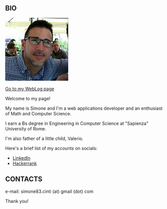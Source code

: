 ## BIO

![My picture](/images/me.jpg)

[Go to my WebLog page](https://simonecinti.github.io/index.html)

Welcome to my page!

My name is Simone and I'm a web applications developer and an enthusiast of Math and Computer Science.

I earn a Bs degree in Engineering in Computer Science at "Sapienza" University of Rome.

I'm also father of a little child, Valerio.

Here's a brief list of my accounts on socials:
  - [LinkedIn](https://www.linkedin.com/in/simone-cinti-1743a659/)
  - [Hackerrank](https://www.hackerrank.com/sim083)


## CONTACTS
 
e-mail: simone83.cinti (at) gmail (dot) com

Thank you!
